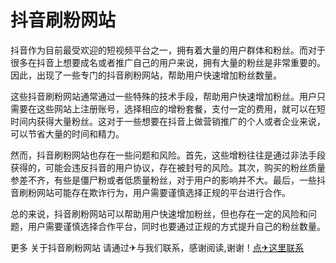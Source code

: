 # 抖音刷粉网站

抖音作为目前最受欢迎的短视频平台之一，拥有着大量的用户群体和粉丝。而对于很多在抖音上想要成名或者推广自己的用户来说，拥有大量的粉丝是非常重要的。因此，出现了一些专门的抖音刷粉网站，帮助用户快速增加粉丝数量。

这些抖音刷粉网站通常通过一些特殊的技术手段，帮助用户快速增加粉丝。用户只需要在这些网站上注册账号，选择相应的增粉套餐，支付一定的费用，就可以在短时间内获得大量粉丝。这对于一些想要在抖音上做营销推广的个人或者企业来说，可以节省大量的时间和精力。

然而，抖音刷粉网站也存在一些问题和风险。首先，这些增粉往往是通过非法手段获得的，可能会违反抖音的用户协议，存在被封号的风险。其次，购买的粉丝质量参差不齐，有些是僵尸粉或者低质量粉丝，对于用户的影响并不大。最后，一些抖音刷粉网站可能存在欺诈行为，用户需要谨慎选择正规的平台进行合作。

总的来说，抖音刷粉网站可以帮助用户快速增加粉丝，但也存在一定的风险和问题，用户需要谨慎选择合作平台，同时也要通过正规的方式提升自己的粉丝数量。

更多 关于抖音刷粉网站 请通过✈与我们联系，感谢阅读,谢谢！[点✈这里联系](https://www.k02.cc)